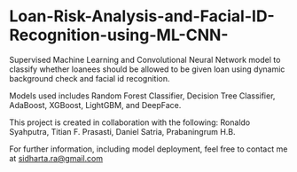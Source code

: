 # Loan-Risk-Analysis-and-Facial-ID-Recognition-using-ML-CNN-
Supervised Machine Learning and Convolutional Neural Network model to classify whether loanees should be allowed to be given loan using dynamic background check and facial id recognition.

Models used includes Random Forest Classifier, Decision Tree Classifier, AdaBoost, XGBoost, LightGBM, and DeepFace.

This project is created in collaboration with the following:
Ronaldo Syahputra, Titian F. Prasasti, Daniel Satria, Prabaningrum H.B.

For further information, including model deployment, feel free to contact me at sidharta.ra@gmail.com
